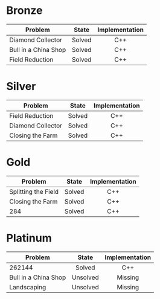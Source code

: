 # Bronze
| Problem        | State           | Implementation  |
| -------------  |:---------------:| :--------------:|
| Diamond Collector | Solved          | C++            |
| Bull in a China Shop   | Solved          | C++            |
| Field Reduction   | Solved          | C++            |
# Silver
| Problem        | State           | Implementation  |
| ------------- |:---------------:| :--------------:|
| Field Reduction | Solved          | C++            |
| Diamond Collector | Solved          | C++            |
| Closing the Farm | Solved          | C++            |
# Gold
| Problem        | State           | Implementation  |
| ------------- |:---------------:| :--------------:|
| Splitting the Field | Solved          | C++            |
| Closing the Farm | Solved          | C++            |
| 284 | Solved          | C++            |
# Platinum
| Problem        | State           | Implementation  |
| ------------- |:---------------:| :--------------:|
| 262144 | Solved          | C++            |
| Bull in a China Shop | Unsolved          | Missing            |
| Landscaping | Unsolved          | Missing            |
